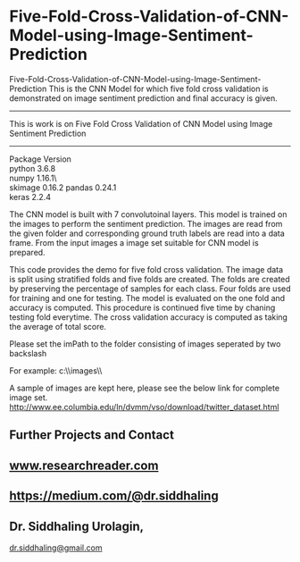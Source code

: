 # Five-Fold-Cross-Validation-of-CNN-Model-using-Image-Sentiment-Prediction
Five-Fold-Cross-Validation-of-CNN-Model-using-Image-Sentiment-Prediction
This is the CNN Model for which five fold cross validation is demonstrated on image sentiment prediction and final accuracy is given.


*******************************************************************************************************
This is work is on Five Fold Cross Validation of CNN Model using Image Sentiment Prediction
*******************************************************************************************************

Package Version\
python 3.6.8\
numpy  1.16.1\  
skimage 0.16.2
pandas 0.24.1\
keras 2.2.4               

The CNN model is built with 7 convolutoinal layers. This model is trained on the images to perform the sentiment prediction.
The images are read from the given folder and corresponding ground truth labels are read into a data frame.
From the input images a image set suitable for CNN model is prepared.

This code provides the demo for five fold cross validation. The image data is split using stratified folds and five folds are created.
The folds are created by preserving the percentage of samples for each class. Four folds are used for training and one for testing.
The model is evaluated on the one fold and accuracy is computed. This procedure is continued five time by chaning testing fold everytime.
The cross validation accuracy is computed as taking the average of total score.

Please set the imPath to the folder consisting of images seperated by two backslash

For example: c:\\\images\\\

A sample of images are kept here, please see the below link for complete image set.
http://www.ee.columbia.edu/ln/dvmm/vso/download/twitter_dataset.html

## Further Projects and Contact
## www.researchreader.com

## https://medium.com/@dr.siddhaling

## Dr. Siddhaling Urolagin,
dr.siddhaling@gmail.com

